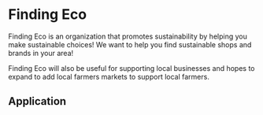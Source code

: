 # Finding Eco 
Finding Eco is an organization that promotes sustainability by helping you make sustainable choices! 
We want to help you find sustainable shops and brands in your area! 

Finding Eco will also be useful for supporting local businesses and hopes to expand to add local farmers markets to support local farmers. 

## Application

<!--

**Here are some ideas to get you started:**

🙋‍♀️ A short introduction - what is your organization all about?
🌈 Contribution guidelines - how can the community get involved?
👩‍💻 Useful resources - where can the community find your docs? Is there anything else the community should know?
🍿 Fun facts - what does your team eat for breakfast?
🧙 Remember, you can do mighty things with the power of [Markdown](https://docs.github.com/github/writing-on-github/getting-started-with-writing-and-formatting-on-github/basic-writing-and-formatting-syntax)
-->
